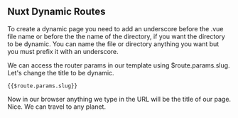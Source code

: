 ## Nuxt Dynamic Routes

To create a dynamic page you need to add an underscore before the .vue file name or before the the name of the directory, if you want the directory to be dynamic. You can name the file or directory anything you want but you must prefix it with an underscore.

We can access the router params in our template using $route.params.slug. Let's change the title to be dynamic.

`{{$route.params.slug}}`

Now in our browser anything we type in the URL will be the title of our page. Nice. We can travel to any planet.